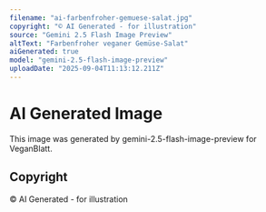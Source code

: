 ```yaml
---
filename: "ai-farbenfroher-gemuese-salat.jpg"
copyright: "© AI Generated - for illustration"
source: "Gemini 2.5 Flash Image Preview"
altText: "Farbenfroher veganer Gemüse-Salat"
aiGenerated: true
model: "gemini-2.5-flash-image-preview"
uploadDate: "2025-09-04T11:13:12.211Z"
---
```


# AI Generated Image

This image was generated by gemini-2.5-flash-image-preview for VeganBlatt.

## Copyright
© AI Generated - for illustration
